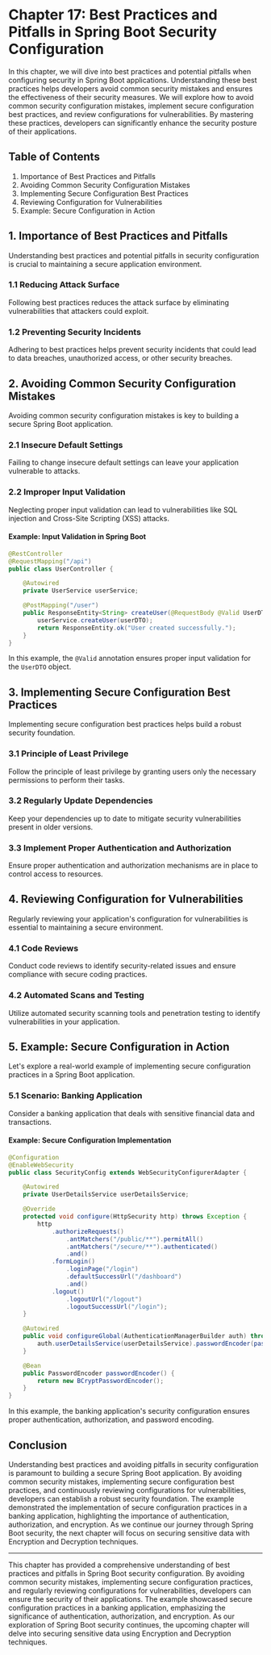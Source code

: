 # Chapter 17: Best Practices and Pitfalls in Spring Boot Security Configuration

In this chapter, we will dive into best practices and potential pitfalls when configuring security in Spring Boot applications. Understanding these best practices helps developers avoid common security mistakes and ensures the effectiveness of their security measures. We will explore how to avoid common security configuration mistakes, implement secure configuration best practices, and review configurations for vulnerabilities. By mastering these practices, developers can significantly enhance the security posture of their applications.

## Table of Contents

1. Importance of Best Practices and Pitfalls
2. Avoiding Common Security Configuration Mistakes
3. Implementing Secure Configuration Best Practices
4. Reviewing Configuration for Vulnerabilities
5. Example: Secure Configuration in Action

## 1. Importance of Best Practices and Pitfalls

Understanding best practices and potential pitfalls in security configuration is crucial to maintaining a secure application environment.

### 1.1 Reducing Attack Surface

Following best practices reduces the attack surface by eliminating vulnerabilities that attackers could exploit.

### 1.2 Preventing Security Incidents

Adhering to best practices helps prevent security incidents that could lead to data breaches, unauthorized access, or other security breaches.

## 2. Avoiding Common Security Configuration Mistakes

Avoiding common security configuration mistakes is key to building a secure Spring Boot application.

### 2.1 Insecure Default Settings

Failing to change insecure default settings can leave your application vulnerable to attacks.

### 2.2 Improper Input Validation

Neglecting proper input validation can lead to vulnerabilities like SQL injection and Cross-Site Scripting (XSS) attacks.

#### Example: Input Validation in Spring Boot

```java
@RestController
@RequestMapping("/api")
public class UserController {

    @Autowired
    private UserService userService;

    @PostMapping("/user")
    public ResponseEntity<String> createUser(@RequestBody @Valid UserDTO userDTO) {
        userService.createUser(userDTO);
        return ResponseEntity.ok("User created successfully.");
    }
}
```

In this example, the `@Valid` annotation ensures proper input validation for the `UserDTO` object.

## 3. Implementing Secure Configuration Best Practices

Implementing secure configuration best practices helps build a robust security foundation.

### 3.1 Principle of Least Privilege

Follow the principle of least privilege by granting users only the necessary permissions to perform their tasks.

### 3.2 Regularly Update Dependencies

Keep your dependencies up to date to mitigate security vulnerabilities present in older versions.

### 3.3 Implement Proper Authentication and Authorization

Ensure proper authentication and authorization mechanisms are in place to control access to resources.

## 4. Reviewing Configuration for Vulnerabilities

Regularly reviewing your application's configuration for vulnerabilities is essential to maintaining a secure environment.

### 4.1 Code Reviews

Conduct code reviews to identify security-related issues and ensure compliance with secure coding practices.

### 4.2 Automated Scans and Testing

Utilize automated security scanning tools and penetration testing to identify vulnerabilities in your application.

## 5. Example: Secure Configuration in Action

Let's explore a real-world example of implementing secure configuration practices in a Spring Boot application.

### 5.1 Scenario: Banking Application

Consider a banking application that deals with sensitive financial data and transactions.

#### Example: Secure Configuration Implementation

```java
@Configuration
@EnableWebSecurity
public class SecurityConfig extends WebSecurityConfigurerAdapter {

    @Autowired
    private UserDetailsService userDetailsService;

    @Override
    protected void configure(HttpSecurity http) throws Exception {
        http
            .authorizeRequests()
                .antMatchers("/public/**").permitAll()
                .antMatchers("/secure/**").authenticated()
                .and()
            .formLogin()
                .loginPage("/login")
                .defaultSuccessUrl("/dashboard")
                .and()
            .logout()
                .logoutUrl("/logout")
                .logoutSuccessUrl("/login");
    }

    @Autowired
    public void configureGlobal(AuthenticationManagerBuilder auth) throws Exception {
        auth.userDetailsService(userDetailsService).passwordEncoder(passwordEncoder());
    }

    @Bean
    public PasswordEncoder passwordEncoder() {
        return new BCryptPasswordEncoder();
    }
}
```

In this example, the banking application's security configuration ensures proper authentication, authorization, and password encoding.

## Conclusion

Understanding best practices and avoiding pitfalls in security configuration is paramount to building a secure Spring Boot application. By avoiding common security mistakes, implementing secure configuration best practices, and continuously reviewing configurations for vulnerabilities, developers can establish a robust security foundation. The example demonstrated the implementation of secure configuration practices in a banking application, highlighting the importance of authentication, authorization, and encryption. As we continue our journey through Spring Boot security, the next chapter will focus on securing sensitive data with Encryption and Decryption techniques.

---

This chapter has provided a comprehensive understanding of best practices and pitfalls in Spring Boot security configuration. By avoiding common security mistakes, implementing secure configuration practices, and regularly reviewing configurations for vulnerabilities, developers can ensure the security of their applications. The example showcased secure configuration practices in a banking application, emphasizing the significance of authentication, authorization, and encryption. As our exploration of Spring Boot security continues, the upcoming chapter will delve into securing sensitive data using Encryption and Decryption techniques.